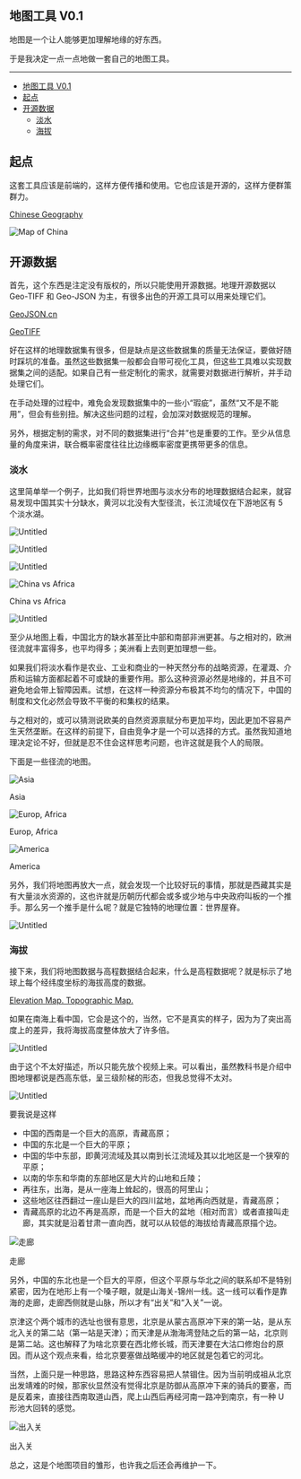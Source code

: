 ## 地图工具 V0.1

地图是一个让人能够更加理解地缘的好东西。

于是我决定一点一点地做一套自己的地图工具。

---

-   [地图工具 V0.1](#地图工具-v01)
-   [起点](#起点)
-   [开源数据](#开源数据)
    -   [淡水](#淡水)
    -   [海拔](#海拔)

## 起点

这套工具应该是前端的，这样方便传播和使用。它也应该是开源的，这样方便群策群力。

[Chinese Geography](https://observablehq.com/@listenzcc/chinese-geography "Chinese Geography")

![Map of China](%E5%9C%B0%E5%9B%BE%E5%B7%A5%E5%85%B7%20V0%201%20119b4db035b2488a88fbd512ca090d61/Snipaste_2022-08-26_15-29-57.png)

## 开源数据

首先，这个东西是注定没有版权的，所以只能使用开源数据。地理开源数据以 Geo-TIFF 和 Geo-JSON 为主，有很多出色的开源工具可以用来处理它们。

[GeoJSON.cn](http://www.geojson.cn/ "GeoJSON.cn")

[GeoTIFF](https://www.earthdata.nasa.gov/esdis/esco/standards-and-references/geotiff "GeoTIFF")

好在这样的地理数据集有很多，但是缺点是这些数据集的质量无法保证，要做好随时踩坑的准备。虽然这些数据集一般都会自带可视化工具，但这些工具难以实现数据集之间的适配。如果自己有一些定制化的需求，就需要对数据进行解析，并手动处理它们。

在手动处理的过程中，难免会发现数据集中的一些小“瑕疵”，虽然“又不是不能用”，但会有些别扭。解决这些问题的过程，会加深对数据规范的理解。

另外，根据定制的需求，对不同的数据集进行“合并”也是重要的工作。至少从信息量的角度来讲，联合概率密度往往比边缘概率密度更携带更多的信息。

### 淡水

这里简单举一个例子，比如我们将世界地图与淡水分布的地理数据结合起来，就容易发现中国其实十分缺水，黄河以北没有大型径流，长江流域仅在下游地区有 5 个淡水湖。

![Untitled](%E5%9C%B0%E5%9B%BE%E5%B7%A5%E5%85%B7%20V0%201%20119b4db035b2488a88fbd512ca090d61/Untitled.png)

![Untitled](%E5%9C%B0%E5%9B%BE%E5%B7%A5%E5%85%B7%20V0%201%20119b4db035b2488a88fbd512ca090d61/Untitled%201.png)

![Untitled](%E5%9C%B0%E5%9B%BE%E5%B7%A5%E5%85%B7%20V0%201%20119b4db035b2488a88fbd512ca090d61/Untitled%202.png)

![China vs Africa](%E5%9C%B0%E5%9B%BE%E5%B7%A5%E5%85%B7%20V0%201%20119b4db035b2488a88fbd512ca090d61/Untitled%203.png)

China vs Africa

![Untitled](%E5%9C%B0%E5%9B%BE%E5%B7%A5%E5%85%B7%20V0%201%20119b4db035b2488a88fbd512ca090d61/Untitled%204.png)

至少从地图上看，中国北方的缺水甚至比中部和南部非洲更甚。与之相对的，欧洲径流就丰富得多，也平均得多；美洲看上去则更加理想一些。

如果我们将淡水看作是农业、工业和商业的一种天然分布的战略资源，在灌溉、介质和运输方面都起着不可或缺的重要作用。那么这种资源必然是地缘的，并且不可避免地会带上智障因素。试想，在这样一种资源分布极其不均匀的情况下，中国的制度和文化必然会导致不平衡的和集权的结果。

与之相对的，或可以猜测说欧美的自然资源禀赋分布更加平均，因此更加不容易产生天然垄断。在这样的前提下，自由竞争才是一个可以选择的方式。虽然我知道地理决定论不好，但就是忍不住会这样思考问题，也许这就是我个人的局限。

下面是一些径流的地图。

![Asia](%E5%9C%B0%E5%9B%BE%E5%B7%A5%E5%85%B7%20V0%201%20119b4db035b2488a88fbd512ca090d61/Snipaste_2022-08-26_15-54-47.png)

Asia

![Europ, Africa](%E5%9C%B0%E5%9B%BE%E5%B7%A5%E5%85%B7%20V0%201%20119b4db035b2488a88fbd512ca090d61/Snipaste_2022-08-26_15-55-07.png)

Europ, Africa

![America](%E5%9C%B0%E5%9B%BE%E5%B7%A5%E5%85%B7%20V0%201%20119b4db035b2488a88fbd512ca090d61/Untitled%205.png)

America

另外，我们将地图再放大一点，就会发现一个比较好玩的事情，那就是西藏其实是有大量淡水资源的，这也许就是历朝历代都会或多或少地与中央政府叫板的一个推手。那么另一个推手是什么呢？就是它独特的地理位置：世界屋脊。

![Untitled](%E5%9C%B0%E5%9B%BE%E5%B7%A5%E5%85%B7%20V0%201%20119b4db035b2488a88fbd512ca090d61/Untitled%206.png)

### 海拔

接下来，我们将地图数据与高程数据结合起来，什么是高程数据呢？就是标示了地球上每个经纬度坐标的海拔高度的数据。

[Elevation Map. Topographic Map.](https://elevationmap.net/ "Elevation Map. Topographic Map.")

如果在南海上看中国，它会是这个的，当然，它不是真实的样子，因为为了突出高度上的差异，我将海拔高度整体放大了许多倍。

![Untitled](%E5%9C%B0%E5%9B%BE%E5%B7%A5%E5%85%B7%20V0%201%20119b4db035b2488a88fbd512ca090d61/Untitled%207.png)

由于这个不太好描述，所以只能先放个视频上来。可以看出，虽然教科书是介绍中图地理都说是西高东低，呈三级阶梯的形态，但我总觉得不太对。

![Untitled](%E5%9C%B0%E5%9B%BE%E5%B7%A5%E5%85%B7%20V0%201%20119b4db035b2488a88fbd512ca090d61/Untitled%208.png)

要我说是这样

-   中国的西南是一个巨大的高原，青藏高原；
-   中国的东北是一个巨大的平原；
-   中国的华中东部，即黄河流域及其以南到长江流域及其以北地区是一个狭窄的平原；
-   以南的华东和华南的东部地区是大片的山地和丘陵；
-   再往东，出海，是从一座海上耸起的，很高的阿里山；
-   这些地区往西翻过一座山是巨大的四川盆地，盆地再向西就是，青藏高原；
-   青藏高原的北边不再是高原，而是一个巨大的盆地（相对而言）或者直接叫走廊，其实就是沿着甘肃一直向西，就可以从较低的海拔给青藏高原描个边。

![走廊](%E5%9C%B0%E5%9B%BE%E5%B7%A5%E5%85%B7%20V0%201%20119b4db035b2488a88fbd512ca090d61/Untitled%209.png)

走廊

另外，中国的东北也是一个巨大的平原，但这个平原与华北之间的联系却不是特别紧密，因为在地形上有一个嗓子眼，就是山海关-锦州一线。这一线可以看作是靠海的走廊，走廊西侧就是山脉，所以才有“出关”和“入关”一说。

京津这个两个城市的选址也很有意思，北京是从蒙古高原冲下来的第一站，是从东北入关的第二站（第一站是天津）；而天津是从渤海湾登陆之后的第一站，北京则是第二站。这也解释了为啥北京要在西北修长城，而天津要在大沽口修炮台的原因。而从这个观点来看，给北京要塞做战略缓冲的地区就是包着它的河北。

当然，上面只是一种思路，思路这种东西容易把人禁锢住。因为当前明成祖从北京出发靖难的时候，那家伙显然没有觉得北京是防御从高原冲下来的骑兵的要塞，而是反着来，直接往西南取道山西，爬上山西后再经河南一路冲到南京，有一种 U 形池大回转的感觉。

![出入关](%E5%9C%B0%E5%9B%BE%E5%B7%A5%E5%85%B7%20V0%201%20119b4db035b2488a88fbd512ca090d61/Untitled%2010.png)

出入关

总之，这是个地图项目的雏形，也许我之后还会再维护一下。
